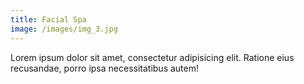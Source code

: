 ```yaml
---
title: Facial Spa
image: /images/img_3.jpg
---
```

Lorem ipsum dolor sit amet, consectetur adipisicing elit. Ratione eius recusandae, porro ipsa necessitatibus autem!